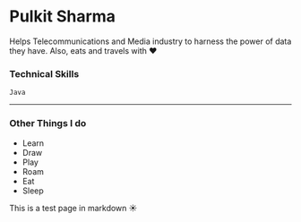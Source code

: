 # Pulkit Sharma

Helps Telecommunications and Media industry to harness the power of data they have. Also, eats and travels with :heart:

### Technical Skills

```Java```

---
### Other Things I do
 - Learn
 - Draw
 - Play
 - Roam
 - Eat
 - Sleep
 
 This is a test page in markdown :sunny:
